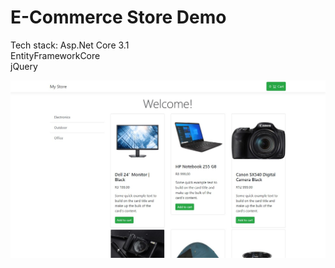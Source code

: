# E-Commerce Store Demo

Tech stack:
Asp.Net Core 3.1  
EntityFrameworkCore  
jQuery

![Screenshot](https://github.com/dinomar/ECommerceStore/blob/master/Screenshot.jpg)
